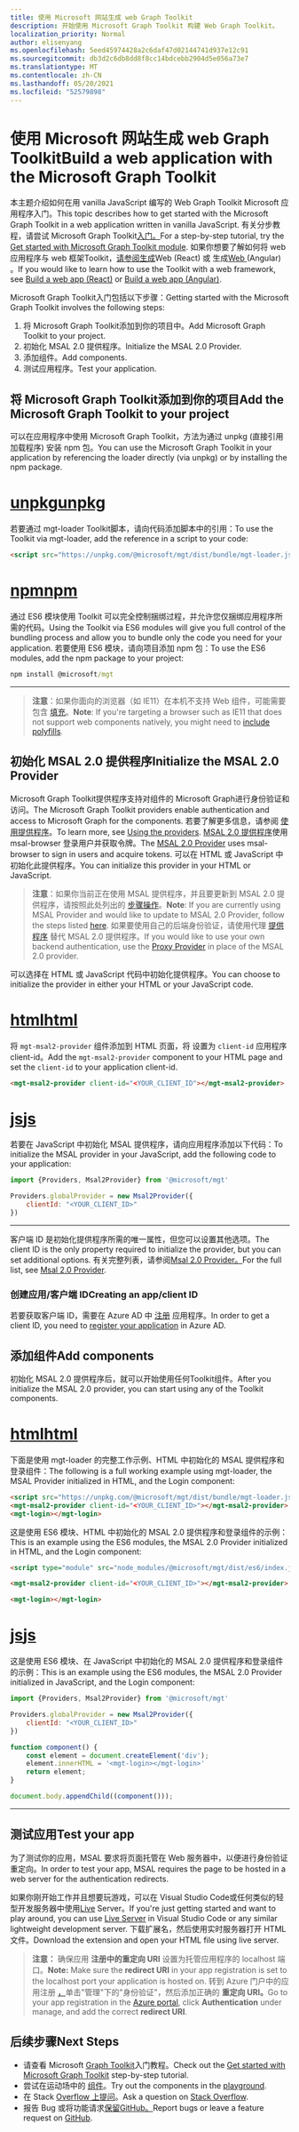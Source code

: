 ```yaml
---
title: 使用 Microsoft 网站生成 web Graph Toolkit
description: 开始使用 Microsoft Graph Toolkit 构建 Web Graph Toolkit。
localization_priority: Normal
author: elisenyang
ms.openlocfilehash: 5eed45974428a2c6daf47d02144741d937e12c91
ms.sourcegitcommit: db3d2c6db8dd8f8cc14bdcebb2904d5e056a73e7
ms.translationtype: MT
ms.contentlocale: zh-CN
ms.lasthandoff: 05/20/2021
ms.locfileid: "52579898"
---
```

# <a name="build-a-web-application-with-the-microsoft-graph-toolkit"></a><span data-ttu-id="8a5b8-103">使用 Microsoft 网站生成 web Graph Toolkit</span><span class="sxs-lookup"><span data-stu-id="8a5b8-103">Build a web application with the Microsoft Graph Toolkit</span></span>

<span data-ttu-id="8a5b8-104">本主题介绍如何在用 vanilla JavaScript 编写的 Web Graph Toolkit Microsoft 应用程序入门。</span><span class="sxs-lookup"><span data-stu-id="8a5b8-104">This topic describes how to get started with the Microsoft Graph Toolkit in a web application written in vanilla JavaScript.</span></span> <span data-ttu-id="8a5b8-105">有关分步教程，请尝试 Microsoft Graph Toolkit[入门。](/learn/modules/msgraph-toolkit-intro/)</span><span class="sxs-lookup"><span data-stu-id="8a5b8-105">For a step-by-step tutorial, try the [Get started with Microsoft Graph Toolkit module](/learn/modules/msgraph-toolkit-intro/).</span></span> <span data-ttu-id="8a5b8-106">如果你想要了解如何将 web 应用程序与 web 框架Toolkit，[请参阅生成](./use-toolkit-with-react.md)Web (React) 或 生成[Web ](./use-toolkit-with-angular.md) (Angular) 。</span><span class="sxs-lookup"><span data-stu-id="8a5b8-106">If you would like to learn how to use the Toolkit with a web framework, see [Build a web app (React)](./use-toolkit-with-react.md) or [Build a web app (Angular)](./use-toolkit-with-angular.md).</span></span>

<span data-ttu-id="8a5b8-107">Microsoft Graph Toolkit入门包括以下步骤：</span><span class="sxs-lookup"><span data-stu-id="8a5b8-107">Getting started with the Microsoft Graph Toolkit involves the following steps:</span></span>
1. <span data-ttu-id="8a5b8-108">将 Microsoft Graph Toolkit添加到你的项目中。</span><span class="sxs-lookup"><span data-stu-id="8a5b8-108">Add Microsoft Graph Toolkit to your project.</span></span>
2. <span data-ttu-id="8a5b8-109">初始化 MSAL 2.0 提供程序。</span><span class="sxs-lookup"><span data-stu-id="8a5b8-109">Initialize the MSAL 2.0 Provider.</span></span>
3. <span data-ttu-id="8a5b8-110">添加组件。</span><span class="sxs-lookup"><span data-stu-id="8a5b8-110">Add components.</span></span>
4. <span data-ttu-id="8a5b8-111">测试应用程序。</span><span class="sxs-lookup"><span data-stu-id="8a5b8-111">Test your application.</span></span>

## <a name="add-the-microsoft-graph-toolkit-to-your-project"></a><span data-ttu-id="8a5b8-112">将 Microsoft Graph Toolkit添加到你的项目</span><span class="sxs-lookup"><span data-stu-id="8a5b8-112">Add the Microsoft Graph Toolkit to your project</span></span>
<span data-ttu-id="8a5b8-113">可以在应用程序中使用 Microsoft Graph Toolkit，方法为通过 unpkg (直接引用加载程序) 安装 npm 包。</span><span class="sxs-lookup"><span data-stu-id="8a5b8-113">You can use the Microsoft Graph Toolkit in your application by referencing the loader directly (via unpkg) or by installing the npm package.</span></span>

# <a name="unpkg"></a>[<span data-ttu-id="8a5b8-114">unpkg</span><span class="sxs-lookup"><span data-stu-id="8a5b8-114">unpkg</span></span>](#tab/html)
<span data-ttu-id="8a5b8-115">若要通过 mgt-loader Toolkit脚本，请向代码添加脚本中的引用：</span><span class="sxs-lookup"><span data-stu-id="8a5b8-115">To use the Toolkit via mgt-loader, add the reference in a script to your code:</span></span>

```html
<script src="https://unpkg.com/@microsoft/mgt/dist/bundle/mgt-loader.js"></script>
```
# <a name="npm"></a>[<span data-ttu-id="8a5b8-116">npm</span><span class="sxs-lookup"><span data-stu-id="8a5b8-116">npm</span></span>](#tab/npm)
<span data-ttu-id="8a5b8-117">通过 ES6 模块使用 Toolkit 可以完全控制捆绑过程，并允许您仅捆绑应用程序所需的代码。</span><span class="sxs-lookup"><span data-stu-id="8a5b8-117">Using the Toolkit via ES6 modules will give you full control of the bundling process and allow you to bundle only the code you need for your application.</span></span> <span data-ttu-id="8a5b8-118">若要使用 ES6 模块，请向项目添加 npm 包：</span><span class="sxs-lookup"><span data-stu-id="8a5b8-118">To use the ES6 modules, add the npm package to your project:</span></span>

```cmd
npm install @microsoft/mgt
```

---


> <span data-ttu-id="8a5b8-119">**注意**：如果你面向的浏览器（如 IE11）在本机不支持 Web 组件，可能需要包含 [填充](./overview.md#polyfills)。</span><span class="sxs-lookup"><span data-stu-id="8a5b8-119">**Note**: If you're targeting a browser such as IE11 that does not support web components natively, you might need to [include polyfills](./overview.md#polyfills).</span></span>

## <a name="initialize-the-msal-20-provider"></a><span data-ttu-id="8a5b8-120">初始化 MSAL 2.0 提供程序</span><span class="sxs-lookup"><span data-stu-id="8a5b8-120">Initialize the MSAL 2.0 Provider</span></span>
<span data-ttu-id="8a5b8-121">Microsoft Graph Toolkit提供程序支持对组件的 Microsoft Graph进行身份验证和访问。</span><span class="sxs-lookup"><span data-stu-id="8a5b8-121">The Microsoft Graph Toolkit providers enable authentication and access to Microsoft Graph for the components.</span></span> <span data-ttu-id="8a5b8-122">若要了解更多信息，请参阅 [使用提供程序](../providers/providers.md)。</span><span class="sxs-lookup"><span data-stu-id="8a5b8-122">To learn more, see [Using the providers](../providers/providers.md).</span></span> <span data-ttu-id="8a5b8-123">[MSAL 2.0 提供程序](../providers/msal2.md)使用 msal-browser 登录用户并获取令牌。</span><span class="sxs-lookup"><span data-stu-id="8a5b8-123">The [MSAL 2.0 Provider](../providers/msal2.md) uses msal-browser to sign in users and acquire tokens.</span></span> <span data-ttu-id="8a5b8-124">可以在 HTML 或 JavaScript 中初始化此提供程序。</span><span class="sxs-lookup"><span data-stu-id="8a5b8-124">You can initialize this provider in your HTML or JavaScript.</span></span>

> <span data-ttu-id="8a5b8-125">**注意**：如果你当前正在使用 MSAL 提供程序，并且要更新到 MSAL 2.0 提供程序，请按照此处列出的 [步骤操作](../providers/msal2.md#migrating-from-msal-provider-to-msal-2-provider)。</span><span class="sxs-lookup"><span data-stu-id="8a5b8-125">**Note**: If you are currently using MSAL Provider and would like to update to MSAL 2.0 Provider, follow the steps listed [here](../providers/msal2.md#migrating-from-msal-provider-to-msal-2-provider).</span></span>
<span data-ttu-id="8a5b8-126">如果要使用自己的后端身份验证，请使用代理 [提供程序](../providers/proxy.md) 替代 MSAL 2.0 提供程序。</span><span class="sxs-lookup"><span data-stu-id="8a5b8-126">If you would like to use your own backend authentication, use the [Proxy Provider](../providers/proxy.md) in place of the MSAL 2.0 provider.</span></span>

<span data-ttu-id="8a5b8-127">可以选择在 HTML 或 JavaScript 代码中初始化提供程序。</span><span class="sxs-lookup"><span data-stu-id="8a5b8-127">You can choose to initialize the provider in either your HTML or your JavaScript code.</span></span> 

# <a name="html"></a>[<span data-ttu-id="8a5b8-128">html</span><span class="sxs-lookup"><span data-stu-id="8a5b8-128">html</span></span>](#tab/HTML)
<span data-ttu-id="8a5b8-129">将 `mgt-msal2-provider` 组件添加到 HTML 页面，将 设置为 `client-id` 应用程序 client-id。</span><span class="sxs-lookup"><span data-stu-id="8a5b8-129">Add the `mgt-msal2-provider` component to your HTML page and set the `client-id` to your application client-id.</span></span>

```html
<mgt-msal2-provider client-id="<YOUR_CLIENT_ID"></mgt-msal2-provider>
```
# <a name="js"></a>[<span data-ttu-id="8a5b8-130">js</span><span class="sxs-lookup"><span data-stu-id="8a5b8-130">js</span></span>](#tab/JavaScript)
<span data-ttu-id="8a5b8-131">若要在 JavaScript 中初始化 MSAL 提供程序，请向应用程序添加以下代码：</span><span class="sxs-lookup"><span data-stu-id="8a5b8-131">To initialize the MSAL provider in your JavaScript, add the following code to your application:</span></span>

```js
import {Providers, Msal2Provider} from '@microsoft/mgt'

Providers.globalProvider = new Msal2Provider({
    clientId: "<YOUR_CLIENT_ID>"
})
```

---


<span data-ttu-id="8a5b8-132">客户端 ID 是初始化提供程序所需的唯一属性，但您可以设置其他选项。</span><span class="sxs-lookup"><span data-stu-id="8a5b8-132">The client ID is the only property required to initialize the provider, but you can set additional options.</span></span> <span data-ttu-id="8a5b8-133">有关完整列表，请参阅[Msal 2.0 Provider。](../providers/msal2.md)</span><span class="sxs-lookup"><span data-stu-id="8a5b8-133">For the full list, see [Msal 2.0 Provider](../providers/msal2.md).</span></span>

### <a name="creating-an-appclient-id"></a><span data-ttu-id="8a5b8-134">创建应用/客户端 ID</span><span class="sxs-lookup"><span data-stu-id="8a5b8-134">Creating an app/client ID</span></span>
<span data-ttu-id="8a5b8-135">若要获取客户端 ID，需要在 Azure AD 中 [注册](./add-aad-app-registration.md) 应用程序。</span><span class="sxs-lookup"><span data-stu-id="8a5b8-135">In order to get a client ID, you need to [register your application](./add-aad-app-registration.md) in Azure AD.</span></span> 

## <a name="add-components"></a><span data-ttu-id="8a5b8-136">添加组件</span><span class="sxs-lookup"><span data-stu-id="8a5b8-136">Add components</span></span>
<span data-ttu-id="8a5b8-137">初始化 MSAL 2.0 提供程序后，就可以开始使用任何Toolkit组件。</span><span class="sxs-lookup"><span data-stu-id="8a5b8-137">After you initialize the MSAL 2.0 provider, you can start using any of the Toolkit components.</span></span>

# <a name="html"></a>[<span data-ttu-id="8a5b8-138">html</span><span class="sxs-lookup"><span data-stu-id="8a5b8-138">html</span></span>](#tab/HTML)
<span data-ttu-id="8a5b8-139">下面是使用 mgt-loader 的完整工作示例、HTML 中初始化的 MSAL 提供程序和登录组件：</span><span class="sxs-lookup"><span data-stu-id="8a5b8-139">The following is a full working example using mgt-loader, the MSAL Provider initialized in HTML, and the Login component:</span></span>

```html
<script src="https://unpkg.com/@microsoft/mgt/dist/bundle/mgt-loader.js"></script>
<mgt-msal2-provider client-id="<YOUR_CLIENT_ID>"></mgt-msal2-provider>
<mgt-login></mgt-login>
```

<span data-ttu-id="8a5b8-140">这是使用 ES6 模块、HTML 中初始化的 MSAL 2.0 提供程序和登录组件的示例：</span><span class="sxs-lookup"><span data-stu-id="8a5b8-140">This is an example using the ES6 modules, the MSAL 2.0 Provider initialized in HTML, and the Login component:</span></span>

```html
<script type="module" src="node_modules/@microsoft/mgt/dist/es6/index.js"></script>

<mgt-msal2-provider client-id="<YOUR_CLIENT_ID>"></mgt-msal2-provider>

<mgt-login></mgt-login>
```
# <a name="js"></a>[<span data-ttu-id="8a5b8-141">js</span><span class="sxs-lookup"><span data-stu-id="8a5b8-141">js</span></span>](#tab/JavaScript)
<span data-ttu-id="8a5b8-142">这是使用 ES6 模块、在 JavaScript 中初始化的 MSAL 2.0 提供程序和登录组件的示例：</span><span class="sxs-lookup"><span data-stu-id="8a5b8-142">This is an example using the ES6 modules, the MSAL 2.0 Provider initialized in JavaScript, and the Login component:</span></span>

```js
import {Providers, Msal2Provider} from '@microsoft/mgt'

Providers.globalProvider = new Msal2Provider({
    clientId: "<YOUR_CLIENT_ID>"
})

function component() {
    const element = document.createElement('div');
    element.innerHTML = '<mgt-login></mgt-login>'
    return element;
}

document.body.appendChild((component()));
```

---


## <a name="test-your-app"></a><span data-ttu-id="8a5b8-143">测试应用</span><span class="sxs-lookup"><span data-stu-id="8a5b8-143">Test your app</span></span>

<span data-ttu-id="8a5b8-144">为了测试你的应用，MSAL 要求将页面托管在 Web 服务器中，以便进行身份验证重定向。</span><span class="sxs-lookup"><span data-stu-id="8a5b8-144">In order to test your app, MSAL requires the page to be hosted in a web server for the authentication redirects.</span></span> 

<span data-ttu-id="8a5b8-145">如果你刚开始工作并且想要玩游戏，可以在 Visual Studio Code或任何类似的轻型开发服务器中使用[Live](https://marketplace.visualstudio.com/items?itemName=ritwickdey.LiveServer) Server。</span><span class="sxs-lookup"><span data-stu-id="8a5b8-145">If you're just getting started and want to play around, you can use [Live Server](https://marketplace.visualstudio.com/items?itemName=ritwickdey.LiveServer) in Visual Studio Code or any similar lightweight development server.</span></span> <span data-ttu-id="8a5b8-146">下载扩展名，然后使用实时服务器打开 HTML 文件。</span><span class="sxs-lookup"><span data-stu-id="8a5b8-146">Download the extension and open your HTML file using live server.</span></span> 
> <span data-ttu-id="8a5b8-147">**注意：** 确保应用 **注册中的重定向 URI** 设置为托管应用程序的 localhost 端口。</span><span class="sxs-lookup"><span data-stu-id="8a5b8-147">**Note:** Make sure the **redirect URI** in your app registration is set to the localhost port your application is hosted on.</span></span> <span data-ttu-id="8a5b8-148">转到 Azure 门户中的应用注册 [，](https://portal.azure.com)单击"管理"下的"身份验证"，然后添加正确的 **重定向 URI。**</span><span class="sxs-lookup"><span data-stu-id="8a5b8-148">Go to your app registration in the [Azure portal](https://portal.azure.com), click **Authentication** under manage, and add the correct **redirect URI**.</span></span>

## <a name="next-steps"></a><span data-ttu-id="8a5b8-149">后续步骤</span><span class="sxs-lookup"><span data-stu-id="8a5b8-149">Next Steps</span></span>
- <span data-ttu-id="8a5b8-150">请查看 Microsoft [Graph Toolkit](/learn/modules/msgraph-toolkit-intro/)入门教程。</span><span class="sxs-lookup"><span data-stu-id="8a5b8-150">Check out the [Get started with Microsoft Graph Toolkit](/learn/modules/msgraph-toolkit-intro/) step-by-step tutorial.</span></span>
- <span data-ttu-id="8a5b8-151">尝试在运动场中的 [组件](https://mgt.dev)。</span><span class="sxs-lookup"><span data-stu-id="8a5b8-151">Try out the components in the [playground](https://mgt.dev).</span></span>
- <span data-ttu-id="8a5b8-152">在 Stack [Overflow 上提问](https://aka.ms/mgt-question)。</span><span class="sxs-lookup"><span data-stu-id="8a5b8-152">Ask a question on [Stack Overflow](https://aka.ms/mgt-question).</span></span>
- <span data-ttu-id="8a5b8-153">报告 Bug 或将功能请求[保留GitHub。](https://aka.ms/mgt)</span><span class="sxs-lookup"><span data-stu-id="8a5b8-153">Report bugs or leave a feature request on [GitHub](https://aka.ms/mgt).</span></span>
